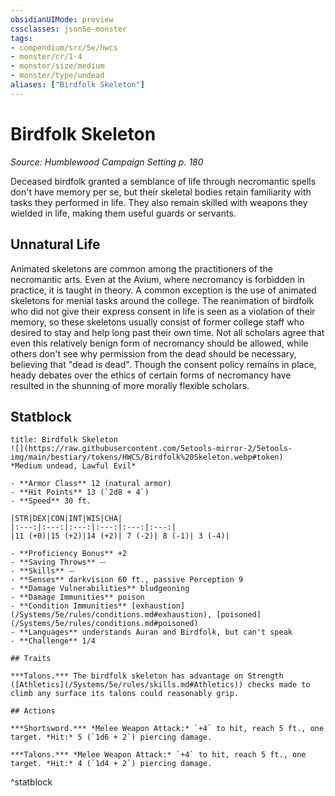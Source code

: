 ```yaml
---
obsidianUIMode: preview
cssclasses: json5e-monster
tags:
- compendium/src/5e/hwcs
- monster/cr/1-4
- monster/size/medium
- monster/type/undead
aliases: ["Birdfolk Skeleton"]
---
```

# Birdfolk Skeleton
*Source: Humblewood Campaign Setting p. 180*  

Deceased birdfolk granted a semblance of life through necromantic spells don't have memory per se, but their skeletal bodies retain familiarity with tasks they performed in life. They also remain skilled with weapons they wielded in life, making them useful guards or servants.

## Unnatural Life

Animated skeletons are common among the practitioners of the necromantic arts. Even at the Avium, where necromancy is forbidden in practice, it is taught in theory. A common exception is the use of animated skeletons for menial tasks around the college. The reanimation of birdfolk who did not give their express consent in life is seen as a violation of their memory, so these skeletons usually consist of former college staff who desired to stay and help long past their own time. Not all scholars agree that even this relatively benign form of necromancy should be allowed, while others don't see why permission from the dead should be necessary, believing that "dead is dead". Though the consent policy remains in place, heady debates over the ethics of certain forms of necromancy have resulted in the shunning of more morally flexible scholars.

## Statblock

```ad-statblock
title: Birdfolk Skeleton
![](https://raw.githubusercontent.com/5etools-mirror-2/5etools-img/main/bestiary/tokens/HWCS/Birdfolk%20Skeleton.webp#token)
*Medium undead, Lawful Evil*

- **Armor Class** 12 (natural armor)
- **Hit Points** 13 (`2d8 + 4`)
- **Speed** 30 ft.

|STR|DEX|CON|INT|WIS|CHA|
|:---:|:---:|:---:|:---:|:---:|:---:|
|11 (+0)|15 (+2)|14 (+2)| 7 (-2)| 8 (-1)| 3 (-4)|

- **Proficiency Bonus** +2
- **Saving Throws** ⏤
- **Skills** ⏤
- **Senses** darkvision 60 ft., passive Perception 9
- **Damage Vulnerabilities** bludgeoning
- **Damage Immunities** poison
- **Condition Immunities** [exhaustion](/Systems/5e/rules/conditions.md#exhaustion), [poisoned](/Systems/5e/rules/conditions.md#poisoned)
- **Languages** understands Auran and Birdfolk, but can't speak
- **Challenge** 1/4

## Traits

***Talons.*** The birdfolk skeleton has advantage on Strength ([Athletics](/Systems/5e/rules/skills.md#Athletics)) checks made to climb any surface its talons could reasonably grip.

## Actions

***Shortsword.*** *Melee Weapon Attack:* `+4` to hit, reach 5 ft., one target. *Hit:* 5 (`1d6 + 2`) piercing damage.

***Talons.*** *Melee Weapon Attack:* `+4` to hit, reach 5 ft., one target. *Hit:* 4 (`1d4 + 2`) piercing damage.
```
^statblock